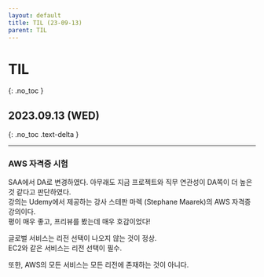 ```yaml
---
layout: default
title: TIL (23-09-13)
parent: TIL
---
```


# TIL
{: .no_toc }

## 2023.09.13 (WED)
{: .no_toc .text-delta }

---

### AWS 자격증 시험  
SAA에서 DA로 변경하였다. 아무래도 지금 프로젝트와 직무 연관성이 DA쪽이 더 높은 것 같다고 판단하였다.  
강의는 Udemy에서 제공하는 강사 스테판 마렉 (Stephane Maarek)의 AWS 자격증 강의이다.  
평이 매우 좋고, 프리뷰를 봤는데 매우 호감이었다!

글로벌 서비스는 리전 선택이 나오지 않는 것이 정상.  
EC2와 같은 서비스는 리전 선택이 필수.

또한, AWS의 모든 서비스는 모든 리전에 존재하는 것이 아니다.